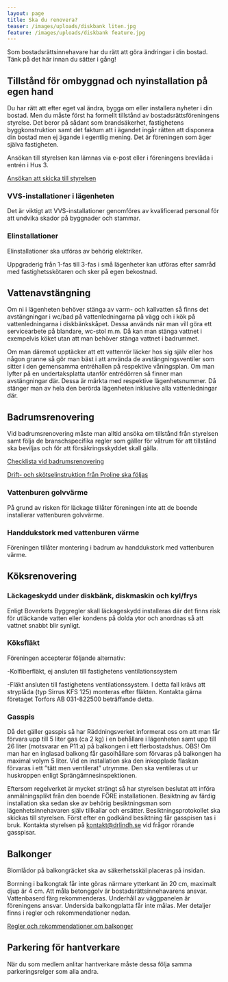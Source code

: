 ```yaml
---
layout: page
title: Ska du renovera?
teaser: /images/uploads/diskbank liten.jpg
feature: /images/uploads/diskbank feature.jpg
---
```

Som bostadsrättsinnehavare har du rätt att göra ändringar i din bostad. Tänk på det här innan du sätter i gång!

## Tillstånd för ombyggnad och nyinstallation på egen hand

Du har rätt att efter eget val ändra, bygga om eller installera nyheter i din bostad. Men du måste först ha formellt tillstånd av bostadsrättsföreningens styrelse. Det beror på sådant som brandsäkerhet, fastighetens byggkonstruktion samt det faktum att i ägandet ingår rätten att disponera din bostad men ej ägande i egentlig mening. Det är föreningen som äger själva fastigheten.

Ansökan till styrelsen kan lämnas via e-post eller i föreningens brevlåda i entrén i Hus 3.

[Ansökan att skicka till styrelsen](/images/uploads/2013-02-15_bygglov-brf.pdf)

### VVS-installationer i lägenheten

Det är viktigt att VVS-installationer genomföres av kvalificerad personal för att undvika skador på byggnader och stammar.

### Elinstallationer

Elinstallationer ska utföras av behörig elektriker.

Uppgraderig från 1-fas till 3-fas i små lägenheter kan utföras efter samråd med fastighetsskötaren och sker på egen bekostnad.

## Vattenavstängning

Om ni i lägenheten behöver stänga av varm- och kallvatten så finns det avstängningar i wc/bad på vattenledningarna på vägg och i kök på vattenledningarna i diskbänkskåpet. Dessa används när man vill göra ett servicearbete på blandare, wc-stol m.m. Då kan man stänga vattnet i exempelvis köket utan att man behöver stänga vattnet i badrummet.

Om man däremot upptäcker att ett vattenrör läcker hos sig själv eller hos någon granne så gör man bäst i att använda de avstängningsventiler som sitter i den gemensamma entréhallen på respektive våningsplan. Om man lyfter på en undertaksplatta utanför entrédörren så finner man avstängningar där. Dessa är märkta med respektive lägenhetsnummer. Då stänger man av hela den berörda lägenheten inklusive alla vattenledningar där.

## Badrumsrenovering

Vid badrumsrenovering måste man alltid ansöka om tillstånd från styrelsen samt följa de branschspecifika regler som gäller  för våtrum för att tillstånd ska beviljas och för att försäkringsskyddet skall gälla.

[Checklista vid badrumsrenovering](/images/uploads/REV_BADRUMSRENOVERING.pdf)

[Drift- och skötselinstruktion från Proline ska följas](/images/uploads/Drift_skotselinstruktioner_prolinerev_20120201.pdf)

### Vattenburen golvvärme

På grund av risken för läckage tillåter föreningen inte att de boende installerar vattenburen golvvärme.

### Handdukstork med vattenburen värme

Föreningen tillåter montering i badrum av handdukstork med vattenburen värme.

## Köksrenovering

### Läckageskydd under diskbänk, diskmaskin och kyl/frys

Enligt Boverkets Byggregler skall läckageskydd installeras där det finns risk för utläckande vatten eller kondens på dolda ytor och anordnas så att vattnet snabbt blir synligt.

### Köksfläkt

Föreningen accepterar följande alternativ:

-Kolfiberfläkt, ej ansluten till fastighetens ventilationssystem

-Fläkt ansluten till fastighetens ventilationssystem. I detta fall krävs att stryplåda (typ Sirrus KFS 125) monteras efter fläkten.  Kontakta gärna företaget Torfors AB 031-822500 beträffande detta.

### Gasspis

Då det gäller gasspis så har Räddningsverket informerat oss om att man får förvara upp till 5 liter gas (ca 2 kg) i en behållare i lägenheten samt upp till 26 liter (motsvarar en P11:a) på balkongen i ett flerbostadshus. OBS! Om man har en inglasad balkong får gasolhållare som förvaras på balkongen ha maximal volym 5 liter. Vid en installation ska den inkopplade flaskan förvaras i ett ”tätt men ventilerat” utrymme. Den ska ventileras ut ur huskroppen enligt Sprängämnesinspektionen.

Eftersom regelverket är mycket strängt så har styrelsen beslutat att införa anmälningsplikt från den boende FÖRE installationen. Besiktning av färdig installation ska sedan ske av behörig besiktningsman som lägenhetsinnehavaren själv tillkallar och ersätter. Besiktningsprotokollet ska skickas till styrelsen. Först efter en godkänd besiktning får gasspisen tas i bruk. Kontakta styrelsen på kontakt@drlindh.se vid frågor rörande gasspisar.

## Balkonger

Blomlådor på balkongräcket ska av säkerhetsskäl placeras på insidan.

Borrning i balkongtak får inte göras närmare ytterkant än  20 cm, maximalt djup är 4 cm. Att måla betonggolv är bostadsrättsinnehavarens ansvar. Vattenbaserd färg rekommenderas. Underhåll av väggpanelen är föreningens ansvar. Undersida balkongplatta får inte målas. Mer detaljer finns i regler och rekommendationer nedan.

[Regler och rekommendationer om balkonger](/images/uploads/REV_REGLER_OCH_REKOMMENDATIONER.pdf)

## Parkering för hantverkare

När du som medlem anlitar hantverkare måste dessa följa samma parkeringsrelger som alla andra.